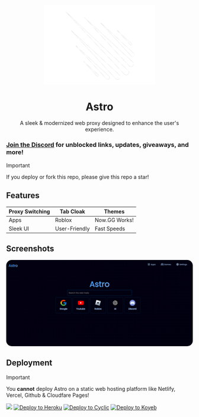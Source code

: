 <div align="center">
    <img src="public/assets/icons/logo.png" style="width: 300px;">
    <h1>Astro</h1>
    <p>A sleek & modernized web proxy designed to enhance the user's experience. </p>
</div>


### [Join the Discord](https://discord.gg/goshadow) for unblocked links, updates, giveaways, and more!

> [!IMPORTANT]
> If you deploy or fork this repo, please give this repo a star!

## Features
| Proxy Switching | Tab Cloak | Themes |
|---------|---------|---------|
| Apps | Roblox | Now.GG Works! 
| Sleek UI | User-Friendly| Fast Speeds|

## Screenshots

<div style="margin-top: 6px;">
    <img src="astro.png" style="border-radius:15px;">
</div>

## Deployment

> [!IMPORTANT]
> You **cannot** deploy Astro on a static web hosting platform like Netlify, Vercel, Github & Cloudfare Pages!

<a href="https://render.com/deploy?repo=https://github.com/ShadowDevLabs/Astro"><img height="30px" src="https://binbashbanana.github.io/deploy-buttons/buttons/remade/render.svg"></img></a>
<a target="_blank" href="https://heroku.com/deploy/?template=https://github.com/ShadowDevLabs/Astro"><img alt="Deploy to Heroku" src="https://binbashbanana.github.io/deploy-buttons/buttons/remade/heroku.svg"></a>
<a target="_blank" href="https://app.cyclic.sh/api/app/deploy/ShadowDevLabs/Astro"><img alt="Deploy to Cyclic" src="https://binbashbanana.github.io/deploy-buttons/buttons/remade/cyclic.svg"></a>
<a target="_blank" href="https://app.koyeb.com/deploy?type=git&repository=github.com/ShadowDevLabs/Astro"><img alt="Deploy to Koyeb" src="https://binbashbanana.github.io/deploy-buttons/buttons/remade/koyeb.svg"></a>
